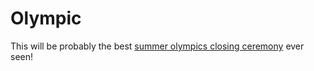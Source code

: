 # Olympic

This will be probably the best <a href="http://www.summerolympics2016rio.com/2016/08/closing-ceremony.html">summer olympics closing ceremony</a> ever seen!
